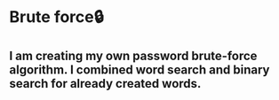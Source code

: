 # Brute force🔒
## I am creating my own password brute-force algorithm. I combined word search and binary search for already created words.
